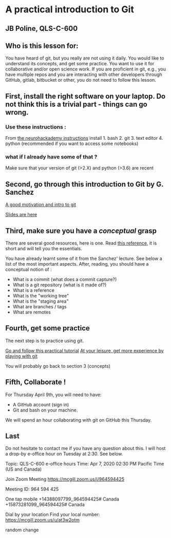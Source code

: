 # A practical introduction to Git 
## JB Poline, QLS-C-600

## Who is this lesson for:

You have heard of git, but you really are not using it daily. You would like to understand its concepts, and get some practice. You want to use it for collaborative and/or open science work. If you are proficient in git, e.g., you have multiple repos and you are interacting with other developers through GitHub, gitlab, bitbucket or other, you do not need to follow this lesson.

## First, install the right software on your laptop. Do not think this is a trivial part - things can go wrong.
### Use these instructions :
From [the neurohackademy instructions](https://neurohackademy.org/setup/)
install
    1. bash
    2. git
    3. text editor
    4. python (recommended if you want to access some notebooks)

### what if I already have some of that ? 
Make sure that your version of git (>2.X) and python (>3.6) are recent

## Second, go through this introduction to Git by G. Sanchez

[A good motivation and intro to git](http://www.gastonsanchez.com/stat259/lectures/05-git-basics/)

[Slides are here](https://docs.google.com/presentation/d/1qJ4LhB2WQzDqVdWLvFF69wsQRbbPJeY2PxldZPn9PAU/pub?start=false&loop=false&delayms=3000&slide=id.g73bac4e51_0_118)

## Third, make sure you have a _conceptual_ grasp 

There are several good resources, here is one.
Read [this reference](https://www.tutorialspoint.com/git/git_basic_concepts.htm), it is short and will tell you the essentials.

You have already learnt some of it from the Sanchez' lecture. See below a list of the most important aspects. After, reading, you should have a conceptual notion of :
- What is a commit (what does a commit capture?)
- What is a git repository (what is it made of?)
- What is a reference
- What is the "working tree"
- What is the "staging area"
- What are branches / tags
- What are remotes

## Fourth, get some practice 

The next step is to practice using git.   

[Go and follow this practical tutorial](http://swcarpentry.github.io/git-novice/index.html)
[At your leisure, get more experience by playing with git](https://try.github.io/)

You will probably go back to section 3 (concepts) 

## Fifth, Collaborate !

For Thursday April 9th, you will need to have:
- A GitHub account (sign in)
- Git and bash on your machine.

We will spend an hour collaborating with git on GitHub this Thursday.

## Last 

Do not hesitate to contact me if you have any question about this. 
I will host a drop-by e-office hour on Tuesday at 2:30. See below.

Topic: QLS-C-600 e-office hours
Time: Apr 7, 2020 02:30 PM Pacific Time (US and Canada)

Join Zoom Meeting
https://mcgill.zoom.us/j/964594425

Meeting ID: 964 594 425

One tap mobile
+14388097799,,964594425# Canada
+15873281099,,964594425# Canada

Dial by your location
Find your local number: https://mcgill.zoom.us/u/at3w2otm

random change

